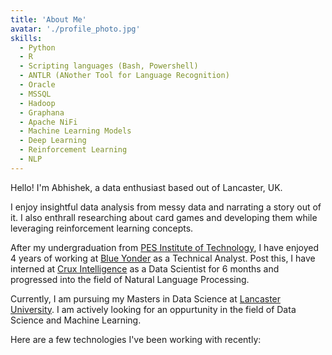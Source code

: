 ```yaml
---
title: 'About Me'
avatar: './profile_photo.jpg'
skills:
  - Python
  - R
  - Scripting languages (Bash, Powershell)
  - ANTLR (ANother Tool for Language Recognition)
  - Oracle
  - MSSQL
  - Hadoop
  - Graphana
  - Apache NiFi
  - Machine Learning Models
  - Deep Learning
  - Reinforcement Learning
  - NLP
---
```


Hello! I'm Abhishek, a data enthusiast based out of Lancaster, UK.

I enjoy insightful data analysis from messy data and narrating a story out of it. I also enthrall researching about card games and developing them while leveraging reinforcement learning concepts.

After my undergraduation from [PES Institute of Technology](https://pes.edu), I have enjoyed 4 years of working at [Blue Yonder](https://blueyonder.com) as a Technical Analyst. Post this, I have interned at [Crux Intelligence](https://cruxintelligence.com) as a Data Scientist for 6 months and progressed into the field of Natural Language Processing.

Currently, I am pursuing my Masters in Data Science at [Lancaster University](https://www.lancaster.ac.uk). I am actively looking for an oppurtunity in the field of Data Science and Machine Learning. 

Here are a few technologies I've been working with recently:
